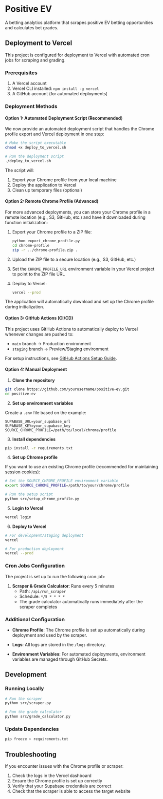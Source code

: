 # Positive EV

A betting analytics platform that scrapes positive EV betting opportunities and calculates bet grades.

## Deployment to Vercel

This project is configured for deployment to Vercel with automated cron jobs for scraping and grading.

### Prerequisites

1. A Vercel account
2. Vercel CLI installed: `npm install -g vercel`
3. A GitHub account (for automated deployments)

### Deployment Methods

#### Option 1: Automated Deployment Script (Recommended)

We now provide an automated deployment script that handles the Chrome profile export and Vercel deployment in one step:

```bash
# Make the script executable
chmod +x deploy_to_vercel.sh

# Run the deployment script
./deploy_to_vercel.sh
```

The script will:
1. Export your Chrome profile from your local machine
2. Deploy the application to Vercel
3. Clean up temporary files (optional)

#### Option 2: Remote Chrome Profile (Advanced)

For more advanced deployments, you can store your Chrome profile in a remote location (e.g., S3, GitHub, etc.) and have it downloaded during function initialization:

1. Export your Chrome profile to a ZIP file:
   ```bash
   python export_chrome_profile.py
   cd chrome-profile
   zip -r ../chrome-profile.zip .
   ```

2. Upload the ZIP file to a secure location (e.g., S3, GitHub, etc.)

3. Set the `CHROME_PROFILE_URL` environment variable in your Vercel project to point to the ZIP file URL

4. Deploy to Vercel:
   ```bash
   vercel --prod
   ```

The application will automatically download and set up the Chrome profile during initialization.

#### Option 3: GitHub Actions (CI/CD)

This project uses GitHub Actions to automatically deploy to Vercel whenever changes are pushed to:
- `main` branch → Production environment
- `staging` branch → Preview/Staging environment

For setup instructions, see [GitHub Actions Setup Guide](./docs/GITHUB_ACTIONS_SETUP.md).

#### Option 4: Manual Deployment

1. **Clone the repository**

```bash
git clone https://github.com/yourusername/positive-ev.git
cd positive-ev
```

2. **Set up environment variables**

Create a `.env` file based on the example:

```
SUPABASE_URL=your_supabase_url
SUPABASE_KEY=your_supabase_key
SOURCE_CHROME_PROFILE=/path/to/local/chrome/profile
```

3. **Install dependencies**

```bash
pip install -r requirements.txt
```

4. **Set up Chrome profile**

If you want to use an existing Chrome profile (recommended for maintaining session cookies):

```bash
# Set the SOURCE_CHROME_PROFILE environment variable
export SOURCE_CHROME_PROFILE=/path/to/your/chrome/profile

# Run the setup script
python src/setup_chrome_profile.py
```

5. **Login to Vercel**

```bash
vercel login
```

6. **Deploy to Vercel**

```bash
# For development/staging deployment
vercel

# For production deployment
vercel --prod
```

### Cron Jobs Configuration

The project is set up to run the following cron job:

1. **Scraper & Grade Calculator**: Runs every 5 minutes
   - Path: `/api/run_scraper`
   - Schedule: `*/5 * * * *`
   - The grade calculator automatically runs immediately after the scraper completes

### Additional Configuration

- **Chrome Profile**: The Chrome profile is set up automatically during deployment and used by the scraper.
  
- **Logs**: All logs are stored in the `/logs` directory.

- **Environment Variables**: For automated deployments, environment variables are managed through GitHub Secrets.

## Development

### Running Locally

```bash
# Run the scraper
python src/scraper.py

# Run the grade calculator
python src/grade_calculator.py
```

### Update Dependencies

```bash
pip freeze > requirements.txt
```

## Troubleshooting

If you encounter issues with the Chrome profile or scraper:

1. Check the logs in the Vercel dashboard
2. Ensure the Chrome profile is set up correctly
3. Verify that your Supabase credentials are correct
4. Check that the scraper is able to access the target website 